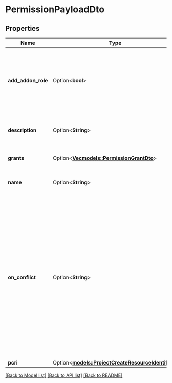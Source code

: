 # PermissionPayloadDto

## Properties

Name | Type | Description | Notes
------------ | ------------- | ------------- | -------------
**add_addon_role** | Option<**bool**> | Configuration to generate addon role. Default is false if null. Only applies to GLOBAL-scoped permission scheme | [optional]
**description** | Option<**String**> | The description of the permission scheme | [optional]
**grants** | Option<[**Vec<models::PermissionGrantDto>**](PermissionGrantDTO.md)> | List of permission grants | [optional]
**name** | Option<**String**> | The name of the permission scheme | [optional]
**on_conflict** | Option<**String**> | The strategy to use when there is a conflict with an existing permission scheme. FAIL - Fail execution, this always needs to be unique; USE - Use the existing entity and ignore new entity parameters; NEW - If the entity exist, try and create a new one with a different name | [optional][default to Fail]
**pcri** | Option<[**models::ProjectCreateResourceIdentifier**](ProjectCreateResourceIdentifier.md)> |  | [optional]

[[Back to Model list]](../README.md#documentation-for-models) [[Back to API list]](../README.md#documentation-for-api-endpoints) [[Back to README]](../README.md)


